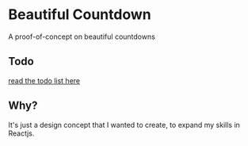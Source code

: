 # Beautiful Countdown
A proof-of-concept on beautiful countdowns

## Todo
[read the todo list here](./TODO.md)

## Why?
It's just a design concept that I wanted to create, to expand my skills in Reactjs.
